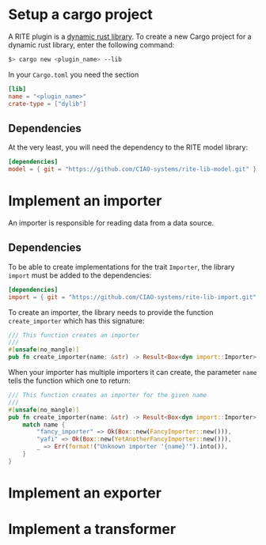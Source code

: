 # Setup a cargo project 
A RITE plugin is a [dynamic rust library](https://doc.rust-lang.org/reference/linkage.html#r-link.dylib).
To create a new Cargo project for a dynamic rust library, enter the following command:
```bash
$> cargo new <plugin_name> --lib
```

In your `Cargo.toml` you need the section
```toml
[lib]
name = "<plugin_name>"
crate-type = ["dylib"]
```
## Dependencies
At the very least, you will need the dependency to the RITE model library:
```toml
[dependencies]
model = { git = "https://github.com/CIAO-systems/rite-lib-model.git" }
```

# Implement an importer
An importer is responsible for reading data from a data source. 
## Dependencies
To be able to create implementations for the trait `Importer`, the library `import` must be added to the dependencies:
```toml
[dependencies]
import = { git = "https://github.com/CIAO-systems/rite-lib-import.git" }
```

To create an importer, the library needs to provide the function `create_importer` which has this signature:
```rust
/// This function creates an importer
///
#[unsafe(no_mangle)]
pub fn create_importer(name: &str) -> Result<Box<dyn import::Importer>, BoxedError>;
```
When your importer has multiple importers it can create, the parameter `name` tells the function which one to return:
```rust
/// This function creates an importer for the given name
///
#[unsafe(no_mangle)]
pub fn create_importer(name: &str) -> Result<Box<dyn import::Importer>, BoxedError> {
    match name {
        "fancy_importer" => Ok(Box::new(FancyImporter::new())),
        "yafi" => Ok(Box::new(YetAnotherFancyImporter::new())),
        _ => Err(format!("Unknown importer '{name}'").into()),
    }
}
```
# Implement an exporter
# Implement a transformer